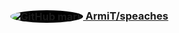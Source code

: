 <h3>
    <a href="https://github.com/ArmiT/speaches">
        <img
            style="vertical-align: middle; background: #000; border-color: #000; border-radius: 50%;"
            src="https://github.com/ArmiT/speaches/raw/master/img/github-icon.png"
            alt="GitHub mark"
        >
        ArmiT/speaches
    </a>
</h3>
